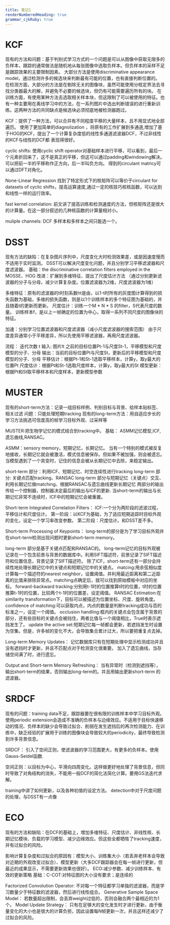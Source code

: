 ```yaml
---
title: 笔记1
renderNumberedHeading: true
grammar_cjkRuby: true
---
```


# KCF
现有的方法和问题：基于判别式学习方式的一个问题是可以从图像中获取无限多的负样本，跟踪的通常做法是随机地从每张图像中选取负样本。但负样本的采样不足是跟踪效果的主要限制因素。
 大部分方法是使用discriminative appearance model，通过检测许多的候选块来判断最有可能的位置，也有直接判断位置的。
在检测方面，大部分的方法是在剔除无关的图像块，虽然可能使用分枝定界法去寻找分类器最大的解，并避免不必要的候选块，但仍有可能需要遍历所有的块。
在训练方面，有使用某种方法去选取相关样本块，但这限制了可以被使用的特征。也有一种主要用在离线学习中的方法，在一系列图片中选出判断错误的进行重新训练。这两种方法的共同缺点是候选块必须彻底地被检测器跑过。

KCF：提供了一种方法，可以合并有不同程度平移的大量样本，且不用显式地全部遍历。
使用了更加简单的diagnolization ，将原有的工作扩展到多通道,增加了基于HOG的KCF，提出了一个计算复杂度低的线性多通道滤波器DCF，不过非线性的KCF与线性的DCF都 表现得很好。

cyclic shifts:
使用cyclic shift operator对基础样本进行平移，可以看到，最后一个元素折回来了，这不是真正的平移，但这可以通过padding和windowing解决。可以把前一半的平移称作正方向，后一半叫负方向。
得到的circulant matricy可以通过DFT对角化。

None-Linear Regression
找到了特定形式下的核矩阵可以等价于circulant for datasets of cyclic shifts，提高运算速度,通过一定的核技巧核核函数，可以达到和线性一样的运行效率。

fast kernel correlation: 前文讲了提高训练和检测速度的方法，但核矩阵还是很大的计算量。在这一部分叙述的几种核函数的计算量相对小。

muliple channels: DCF
多样本和多样本之间只能选一个。

# DSST

现有方法的缺陷：在复杂图片序列中，尺度变化大时检测效果差，或是因速度慢而不适用于实时监测。
DSST可以解决尺度变化问题，并且分别学习平移滤波器和尺度滤波器。
基础：the discriminative correlation filters employed in the MOSSE、HOG
改进：扩展到多维特征、提出了尺度估计方法
           （通过分别更新滤波器的分子与分母，减少计算复杂度。位置滤波器为2维，尺度滤波器为1维）
		   

多维特征：原有的滤波器的t时刻系数ht是由，以1-t时所有的灰度图计算得到的损失函数为基础，多维的损失函数，则是以1个训练样本的多个特征图为基础的，并且随着t的更新而更新。
尺度估计：训练一个M * N * S 的filter，S代表尺度的数量。
                  训练样本f，是以上一帧确定的位置为中心，取得一系列不同尺度的图像块的特征。

加速：分别学习位置滤波器和尺度滤波器（减小尺度滤波器的搜索范围）
           由于尺度差异通常小于平移差异，所以先使用平移滤波器，再用尺度滤波器。

流程：
迭代次数 t
输入: 图片It  之前的目标位置Pt-1与尺度St-1，平移模型和尺度模型的分子、分母
输出：当前的目标位置Pt与尺度St，更新后的平移模型和尺度模型的分子、分母
平移估计：根据Pt-1和St-1选取平移样本，计算y，取y最大的位置Pt
尺度估计：根据Pt和St-1选取尺度样本，计算y，取y最大的St
模型更新：根据Pt和St取平移样本和尺度样本，更新模型参数

# MUSTER
现有的short-term方法：记录一组目标样例、判别目标与背景、给样本贴标签、相关过滤
问题：只能处理短期tracking
现有的long-term方法：用自适应步长的学习方法挑选可信度高的帧学习目标外观、过采样等

MUSTER:把生物学记忆的模式结合到tracking中。
基础： ASMM记忆模型,ICF,遗忘曲线,RANSAC。

ASMM：sensory memory，短期记忆，长期记忆。
              当有一个特别的模式被反复地接收，长期记忆就会被激活，模式信息被保存。但如果不被加强，则会被遗忘。
               当模型遇到了一个突变时，记住的信息会被从长期记忆中去除，来稳定输出。

short-term 部分：利用ICF、短期记忆、时空连续性进行tracking
long-term 部分: 关键点匹配tracking、RANSAC
long-term 部分与短期记忆（关键点）交互、利用长期记忆做matching、根据RANSAC与遗忘曲线更新长期记忆
两部分的输出传给一个控制器，控制器决定最后的输出与ICF的更新.
当short-term的输出与长期记忆非常不连续时，ICF中的短期记忆会被重置。

 Short-term Integrated Correlation Filters：
ICF:一个分为两阶段的滤波过程，平移估计和尺度估计。
第一阶段：以KCF为基础，为了适应短期追踪时目标外观的变化，设定一个学习率改变参数。
第二阶段：尺度估计。和DSST差不多。

Short-term Processing of Keypoints：
long-term的部分是为了学习目标外观并在short-term检测出现问题时更新short-term memory。

long-term 部分是基于关键点匹配和RANSAC的。
long-term记忆的目标外观被记录在一个包含前景与背景的数据库中。利用SIFT描述符，前景记录了SIFT描述符和位置信息，背景记录了SIFT描述符。
除了ICF，short-term还有一部分会持续性地处理长期记忆中的关键点和短期记忆中的关键点。
matcing:用余弦相似度计算每一个描述符的nearest neighbor，设置阈值。并利用最近距离和第二近距离的比值来排除异常点。matching点确定后，就可以找到原始模板中对应的坐标。
forward-backward tracking:分别用t-1时的位置推算t时的位置，t时的位置推算t-1时的位置，比较两个t-1时的位置差，设定阈值。
RANSAC Estimation:在similarity transformation下，目标可以被描述为位置坐标、尺度、旋转角度。
confidence of matching:可以获取内点，内点的数量是判断tracking成功与否的标准之一，设定一个阈值。
occlusion handling:框内的关键点会包含属于背景的部分，还有些目标的关键点会被挡住，两者比值与一个阈值相比，True时表示遮挡发生了。
update the active set:短期记忆每一帧都会更新，若遮挡发生时设置为空集。但是，许多帧的变化不大，会导致集合累计过大，所以要把重复点去掉。

Long-term Memory Updates：
记忆数据库只有在短期处理中显示检测成功并且没有遮挡时才更新，并且不匹配点对于检测变化很重要。
加入了遗忘曲线，当存储空间满了时，进行遗忘。

 Output and Short-term Memory Refreshing：
 当有异常时（检测到遮挡等），输出short-term的结果，否则输出long-term的。并且用输出更新short-term 的滤波器。
 
 # SRDCF
 现有的问题：training data不足，跟踪器要在很有限的训练样本中学习目标外观。使用periodic extension会造成不准确的负样本与边缘效应。不适用于目标快速移动的情况、负样本的缺少会导致过拟合、削弱在发生遮挡后的再次检测能力、在训练中，缺乏经验的扩展用于训练的图像块会导致较大的periodicity，最终导致检测到许多背景信息。
 
 SRDCF：
 引入了空间正则，使滤波器的学习范围更大，有更多的负样本。使用Gauss-Seidel函数.
 
 空间正则：以目标为中心，平滑向四周变化。这样做更好地处理了背景信息，但同时导致了对角结构的消失，不能用一般DCF的简化法简化计算。要用GS法迭代求解。
 
 training中讲了如何更新，以及各种初值的设定方法。
 detection中对于尺度问题的处理，与DSST有一点像
 
 # ECO
 
 现有的方法和缺陷：在DCF的基础上，增加多维特征、尺度估计、非线性核、长期记忆模块、负载的学习模型、减少边缘效应。但这些全都牺牲了tracking速度，并有过拟合的风险。
 
影响计算复杂度和过拟合的原因有：模型大小、训练集大小（若丢弃老样本会导致对近期的外观改变过拟合）、模型更新（大多DCF跟踪器会在每一帧进行更新，但最近的成果显示，不需要更新效果也很好）。
 ECO:减少参数、减少训练样本、有效的更新策略
 基础：C-COT:对特征图的大小没有要求；是连续的
 
  Factorized Convolution Operator:
  不对每一个特征都学习单独的滤波器，而是学习数量少于特征数的滤波器，然后进行线性组合。
  Generative Sample Space Model：
  若数量超出限制，会丢弃weight过低的，否则会融合两个最相近的为1个。
  Model Update Strategy：
  只有在足够大的变化发生时才进行更新，由于衡量变化的大小也是很大的计算负担，因此设置每N帧更新一次，并且这样还减少了过拟合的风险。